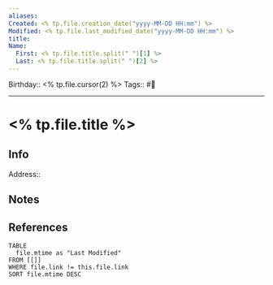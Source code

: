 ```yaml
---
aliases:
Created: <% tp.file.creation_date("yyyy-MM-DD HH:mm") %>
Modified: <% tp.file.last_modified_date("yyyy-MM-DD HH:mm") %>
title: 
Name:
  First: <% tp.file.title.split(" ")[1] %>
  Last: <% tp.file.title.split(" ")[2] %>
---
```


Birthday:: <% tp.file.cursor(2) %>
Tags:: #👤 
___

# <% tp.file.title %>

## Info

Address::

## Notes

## References

```dataview
TABLE
  file.mtime as "Last Modified"
FROM [[]]
WHERE file.link != this.file.link
SORT file.mtime DESC
```
